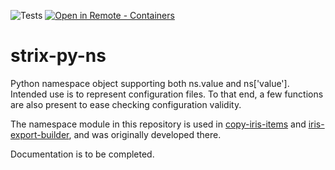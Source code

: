 ![Tests](https://github.com/gertjanklein/strix-py-ns/actions/workflows/run-pytest.yml/badge.svg)
[![Open in Remote - Containers](https://img.shields.io/static/v1?label=Remote%20-%20Containers&message=Open&color=blue&logo=visualstudiocode)](https://vscode.dev/redirect?url=vscode://ms-vscode-remote.remote-containers/cloneInVolume?url=https://github.com/gertjanklein/strix-py-ns.git)

# strix-py-ns

Python namespace object supporting both ns.value and ns['value'].
Intended use is to represent configuration files. To that end, a few
functions are also present to ease checking configuration validity.

The namespace module in this repository is used in
[copy-iris-items](https://github.com/gertjanklein/copy-iris-items)
and
[iris-export-builder](https://github.com/gertjanklein/iris-export-builder),
and was originally developed there.

Documentation is to be completed.
